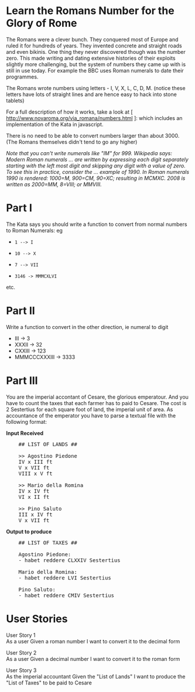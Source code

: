 Learn the Romans Number for the Glory of Rome
======================================

The Romans were a clever bunch. They conquered most of Europe and ruled it for hundreds of years. They invented concrete and straight roads and even bikinis. 
One thing they never discovered though was the number zero. This made writing and dating extensive histories of their exploits slightly more challenging, but the system of numbers they came up with is still in use today. For example the BBC uses Roman numerals to date their programmes.

The Romans wrote numbers using letters - I, V, X, L, C, D, M. (notice these letters have lots of straight lines and are hence easy to hack into stone tablets)

For a full description of how it works, take a look at [ http://www.novaroma.org/via_romana/numbers.html ]: which includes an implementation of the Kata in javascript.

There is no need to be able to convert numbers larger than about 3000. (The Romans themselves didn't tend to go any higher)

*Note that you can't write numerals like "IM" for 999. Wikipedia says: Modern Roman numerals ... are written by expressing each digit separately starting with the left most digit and skipping any digit with a value of zero. To see this in practice, consider the ... example of 1990. In Roman numerals 1990 is rendered: 1000=M, 900=CM, 90=XC; resulting in MCMXC. 2008 is written as 2000=MM, 8=VIII; or MMVIII.*

Part I
===================
The Kata says you should write a function to convert from normal numbers to Roman Numerals: eg

*     1 --> I
*     10 --> X
*     7 --> VII
*     3146 -> MMMCXLVI

etc.

Part II
===================
Write a function to convert in the other direction, ie numeral to digit 

* III -> 3
* XXXII -> 32
* CXXIII -> 123
* MMMCCCXXXIII -> 3333

Part III
===================
You are the imperial accontant of Cesare, the glorious emperatour. And you have to count the taxes that each farmer has to paid to Cesare. 
The cost is 2 Sestertius for each square foot of land, the imperial unit of area.
As accountance of the emperator you have to parse a textual file with the following format:
	
**Input Received**
<pre>
	## LIST OF LANDS ##
	
	>> Agostino Piedone
	IV x III ft
	V x VII ft
	VIII x V ft
	
	>> Mario della Romina
	IV x IV ft
	VI x II ft
	
	>> Pino Saluto
	III x IV ft
	V x VII ft
</pre>
	
**Output to produce**
<pre>
	## LIST OF TAXES ##

	Agostino Piedone:
	- habet reddere CLXXIV Sestertius
	
	Mario della Romina:
	- habet reddere LVI Sestertius
	 
	Pino Saluto: 
	- habet reddere CMIV Sestertius
</pre>
	
User Stories
===================

User Story 1	
	As a user
	Given a roman number
	I want to convert it to the decimal form
	
	
User Story 2	
	As a user
	Given a decimal number
	I want to convert it to the roman form

User Story 3	
	As the imperial accountant
	Given the "List of Lands"
	I want to produce the "List of Taxes" to be paid to Cesare